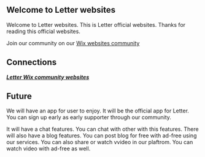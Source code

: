 ## Welcome to Letter websites

Welcome to Letter websites. This is Letter official websites. Thanks for reading this official websites.

Join our community on our [Wix websites community](https://smallpigannouncene.wixsite.com/letter) 

## Connections

[***Letter Wix community websites***](https://smallpigannouncene.wixsite.com/letter)

## Future

We will have an app for user to enjoy. It will be the official app for Letter. You can sign up early as early supporter through our community.

  It will have a chat features. You can chat with other with this features. There will also have a blog features. You can post blog for free with ad-free using our services. You can also share or watch vvideo in our plaftrom. You can watch video with ad-free as well. 


